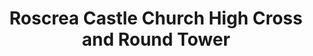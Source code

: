 ---
title: "Roscrea Castle Church High Cross and Round Tower"
address: "Roscrea Heritage, Castle Street, Roscrea, Co. Tipperary"
tel: "+353 (0)50 52 1850"
county: "Tipperary"
category: "Churches And Settlements"
type: "Content"
lat: "52.95527267456055"
lng: "-7.797794818878174"
---